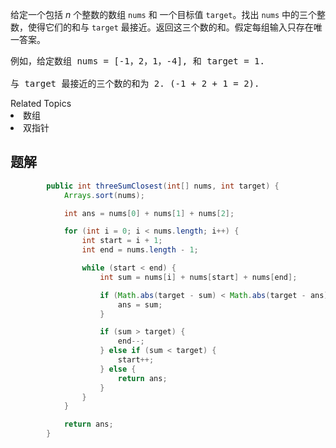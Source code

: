 <p>给定一个包括&nbsp;<em>n</em> 个整数的数组&nbsp;<code>nums</code><em>&nbsp;</em>和 一个目标值&nbsp;<code>target</code>。找出&nbsp;<code>nums</code><em>&nbsp;</em>中的三个整数，使得它们的和与&nbsp;<code>target</code>&nbsp;最接近。返回这三个数的和。假定每组输入只存在唯一答案。</p>

<pre>例如，给定数组 nums = [-1，2，1，-4], 和 target = 1.

与 target 最接近的三个数的和为 2. (-1 + 2 + 1 = 2).
</pre>
<div><div>Related Topics</div><div><li>数组</li><li>双指针</li></div></div>

## 题解

```java
        public int threeSumClosest(int[] nums, int target) {
            Arrays.sort(nums);

            int ans = nums[0] + nums[1] + nums[2];

            for (int i = 0; i < nums.length; i++) {
                int start = i + 1;
                int end = nums.length - 1;

                while (start < end) {
                    int sum = nums[i] + nums[start] + nums[end];

                    if (Math.abs(target - sum) < Math.abs(target - ans)) {
                        ans = sum;
                    }

                    if (sum > target) {
                        end--;
                    } else if (sum < target) {
                        start++;
                    } else {
                        return ans;
                    }
                }
            }

            return ans;
        }
```